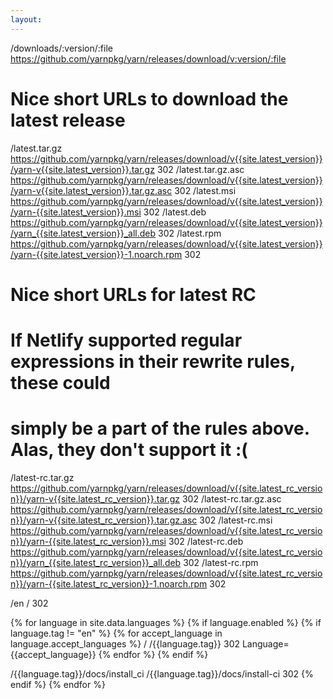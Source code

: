 ```yaml
---
layout: 
---
```


/downloads/:version/:file https://github.com/yarnpkg/yarn/releases/download/v:version/:file

# Nice short URLs to download the latest release
/latest.tar.gz     https://github.com/yarnpkg/yarn/releases/download/v{{site.latest_version}}/yarn-v{{site.latest_version}}.tar.gz      302
/latest.tar.gz.asc https://github.com/yarnpkg/yarn/releases/download/v{{site.latest_version}}/yarn-v{{site.latest_version}}.tar.gz.asc  302
/latest.msi        https://github.com/yarnpkg/yarn/releases/download/v{{site.latest_version}}/yarn-{{site.latest_version}}.msi          302
/latest.deb        https://github.com/yarnpkg/yarn/releases/download/v{{site.latest_version}}/yarn_{{site.latest_version}}_all.deb      302
/latest.rpm        https://github.com/yarnpkg/yarn/releases/download/v{{site.latest_version}}/yarn-{{site.latest_version}}-1.noarch.rpm 302

# Nice short URLs for latest RC
# If Netlify supported regular expressions in their rewrite rules, these could
# simply be a part of the rules above. Alas, they don't support it :(
/latest-rc.tar.gz     https://github.com/yarnpkg/yarn/releases/download/v{{site.latest_rc_version}}/yarn-v{{site.latest_rc_version}}.tar.gz      302
/latest-rc.tar.gz.asc https://github.com/yarnpkg/yarn/releases/download/v{{site.latest_rc_version}}/yarn-v{{site.latest_rc_version}}.tar.gz.asc  302
/latest-rc.msi        https://github.com/yarnpkg/yarn/releases/download/v{{site.latest_rc_version}}/yarn-{{site.latest_rc_version}}.msi          302
/latest-rc.deb        https://github.com/yarnpkg/yarn/releases/download/v{{site.latest_rc_version}}/yarn_{{site.latest_rc_version}}_all.deb      302
/latest-rc.rpm        https://github.com/yarnpkg/yarn/releases/download/v{{site.latest_rc_version}}/yarn-{{site.latest_rc_version}}-1.noarch.rpm 302

/en  /  302

{% for language in site.data.languages %}
  {% if language.enabled %}
    {% if language.tag != "en" %}
      {% for accept_language in language.accept_languages %}
/  /{{language.tag}}  302  Language={{accept_language}}
      {% endfor %}
    {% endif %}

/{{language.tag}}/docs/install_ci   /{{language.tag}}/docs/install-ci  302
  {% endif %}
{% endfor %}
